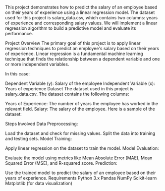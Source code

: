 This project demonstrates how to predict the salary of an employee based on their years of experience using a linear regression model. The dataset used for this project is salary_data.csv, which contains two columns: years of experience and corresponding salary values. We will implement a linear regression algorithm to build a predictive model and evaluate its performance.

Project Overview
The primary goal of this project is to apply linear regression techniques to predict an employee's salary based on their years of experience. Linear regression is a fundamental machine learning technique that finds the relationship between a dependent variable and one or more independent variables.

In this case:

Dependent Variable (y): Salary of the employee
Independent Variable (x): Years of experience
Dataset
The dataset used in this project is salary_data.csv. The dataset contains the following columns:

Years of Experience: The number of years the employee has worked in the relevant field.
Salary: The salary of the employee.
Here is a sample of the dataset:

Steps Involved
Data Preprocessing:

Load the dataset and check for missing values.
Split the data into training and testing sets.
Model Training:

Apply linear regression on the dataset to train the model.
Model Evaluation:

Evaluate the model using metrics like Mean Absolute Error (MAE), Mean Squared Error (MSE), and R-squared score.
Prediction:

Use the trained model to predict the salary of an employee based on their years of experience.
Requirements
Python 3.x
Pandas
NumPy
Scikit-learn
Matplotlib (for data visualization)
